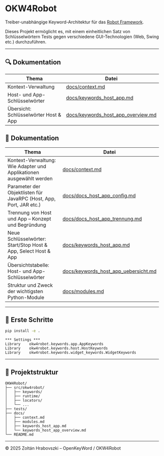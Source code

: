 # OKW4Robot

Treiber-unabhängige Keyword-Architektur für das [Robot Framework](https://robotframework.org/).

Dieses Projekt ermöglicht es, mit einem einheitlichen Satz von Schlüsselwörtern Tests gegen verschiedene GUI-Technologien (Web, Swing etc.) durchzuführen.

---

## 🔍 Dokumentation

| Thema                             | Datei                                              |
|----------------------------------|-----------------------------------------------------|
| Kontext-Verwaltung                | [docs/context.md](docs/context.md)                 |
| Host- und App-Schlüsselwörter     | [docs/keywords_host_app.md](docs/keywords_host_app.md) |
| Übersicht: Schlüsselwörter Host & App | [docs/keywords_host_app_overview.md](docs/keywords_host_app_overview.md) |


## 📍 Dokumentation

| Thema | Datei |
|-------|-------|
| Kontext-Verwaltung: Wie Adapter und Applikationen ausgewählt werden | [docs/context.md](docs/context.md) |
| Parameter der Objektlisten für JavaRPC (Host, App, Port, JAR etc.) | [docs/docs_host_app_config.md](docs/docs_host_app_config.md) |
| Trennung von Host und App – Konzept und Begründung | [docs/docs_host_app_trennung.md](docs/docs_host_app_trennung.md) |
| Neue Schlüsselwörter: Start/Stop Host & App, Select Host & App | [docs/keywords_host_app.md](docs/keywords_host_app.md) |
| Übersichtstabelle: Host- und App-Schlüsselwörter | [docs/keywords_host_app_uebersicht.md](docs/keywords_host_app_uebersicht.md) |
| Struktur und Zweck der wichtigsten Python-Module | [docs/modules.md](docs/modules.md) |


---

## 🚀 Erste Schritte

```bash
pip install -e .
```

```robot
*** Settings ***
Library    okw4robot.keywords.app.AppKeywords
Library    okw4robot.keywords.host.HostKeywords
Library    okw4robot.keywords.widget_keywords.WidgetKeywords
```

---

## 📁 Projektstruktur

```
OKW4Robot/
├── src/okw4robot/
│   ├── keywords/
│   ├── runtime/
│   ├── locators/
│   └── ...
├── tests/
├── docs/
│   ├── context.md
│   ├── modules.md
│   ├── keywords_host_app.md
│   └── keywords_host_app_overview.md
└── README.md

```

---

© 2025 Zoltán Hrabovszki – OpenKeyWord / OKW4Robot